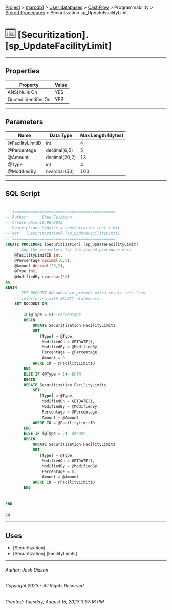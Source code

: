 #### 

[Project](../../../../../index.md) > [marpdb1](../../../../index.md) > [User databases](../../../index.md) > [CashFlow](../../index.md) > Programmability > [Stored Procedures](Stored_Procedures.md) > Securitization.sp_UpdateFacilityLimit

# ![Stored Procedures](../../../../../Images/StoredProcedure32.png) [Securitization].[sp_UpdateFacilityLimit]

---

## <a name="#properties"></a>Properties

| Property | Value |
|---|---|
| ANSI Nulls On | YES |
| Quoted Identifier On | YES |


---

## <a name="#parameters"></a>Parameters

| Name | Data Type | Max Length (Bytes) |
|---|---|---|
| @FacilityLimitID | int | 4 |
| @Percentage | decimal(6,5) | 5 |
| @Amount | decimal(20,2) | 13 |
| @Type | int | 4 |
| @ModifiedBy | nvarchar(50) | 100 |


---

## <a name="#sqlscript"></a>SQL Script

```sql

-- =============================================
-- Author:		Chad Feldmann
-- Create date:10/06/2015
-- Description:	Updates a concentration test limit
--Test:  [Securitization].[sp_UpdateFacilityLimit] 
-- =============================================
CREATE PROCEDURE [Securitization].[sp_UpdateFacilityLimit]
	-- Add the parameters for the stored procedure here
	@FacilityLimitID int,
	@Percentage decimal(6,5),
	@Amount decimal(20,2),
	@Type int,
	@ModifiedBy nvarchar(50)
AS
BEGIN
	-- SET NOCOUNT ON added to prevent extra result sets from
	-- interfering with SELECT statements.
	SET NOCOUNT ON;

		IF(@Type = 0)--Percentage
		BEGIN
			UPDATE Securitization.FacilityLimits
			SET
			   [Type] = @Type,
			    ModifiedOn = GETDATE(),
			    ModifiedBy = @ModifiedBy,
				Percentage = @Percentage,
				Amount = 0
			WHERE ID = @FacilityLimitID
		END
		ELSE IF (@Type = 1)--BOTH
		BEGIN
		UPDATE Securitization.FacilityLimits
			SET
			   [Type] = @Type, 
			    ModifiedOn = GETDATE(),
			    ModifiedBy = @ModifiedBy,
				Percentage = @Percentage,
				Amount = @Amount	
			WHERE ID = @FacilityLimitID
		END
		ELSE IF (@Type = 2)--Amount
		BEGIN
			UPDATE Securitization.FacilityLimits
			SET
			   [Type] = @Type, 
			    ModifiedOn = GETDATE(),
			    ModifiedBy = @ModifiedBy,
				Percentage = 0,
				Amount = @Amount	
			WHERE ID = @FacilityLimitID
		END
	

END

GO

```


---

## <a name="#uses"></a>Uses

* [Securitization]
* [Securitization].[FacilityLimits]


---

###### Author:  Josh Dixson

###### Copyright 2023 - All Rights Reserved

###### Created: Tuesday, August 15, 2023 3:57:16 PM

